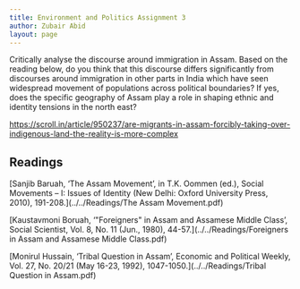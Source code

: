 ```yaml
---
title: Environment and Politics Assignment 3 
author: Zubair Abid
layout: page
---
```


 Critically analyse the discourse around immigration in Assam. Based on the 
 reading below, do you think that this discourse differs significantly from 
 discourses around immigration in other parts in India which have seen 
 widespread movement of populations across political boundaries? If yes, does 
 the specific geography of Assam play a role in shaping ethnic and identity 
 tensions in the north east?

https://scroll.in/article/950237/are-migrants-in-assam-forcibly-taking-over-indigenous-land-the-reality-is-more-complex

## Readings

[Sanjib Baruah, ‘The Assam Movement’, in T.K. Oommen (ed.), Social Movements – I: Issues of Identity (New Delhi: Oxford University Press, 2010), 191-208.](../../Readings/The Assam Movement.pdf)

[Kaustavmoni Boruah, ‘"Foreigners" in Assam and Assamese Middle Class’, Social Scientist, Vol. 8, No. 11 (Jun., 1980), 44-57.](../../Readings/Foreigners in Assam and Assamese Middle Class.pdf)

[Monirul Hussain, ‘Tribal Question in Assam’, Economic and Political Weekly, Vol. 27, No. 20/21 (May 16-23, 1992), 1047-1050.](../../Readings/Tribal Question in Assam.pdf)

